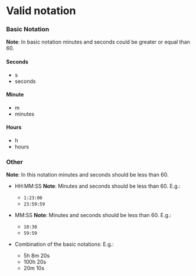 # Valid notation

### Basic Notation

**Note**: In basic notation minutes and seconds could be greater or equal than 60.

#### Seconds

* s
* seconds

#### Minute

* m
* minutes

#### Hours

* h
* hours

### Other

**Note**: In this notation minutes and seconds should be less than 60.

* HH:MM:SS
  **Note**: Minutes and seconds should be less than 60.
  E.g.: 
  * `1:23:00`
  * `23:59:59`

* MM:SS
  **Note**: Minutes and seconds should be less than 60.
  E.g.:
  * `10:30`
  * `59:59`

* Combination of the basic notations:
  E.g.:
  * 5h 8m 20s 
  * 100h 20s
  * 20m 10s
